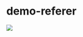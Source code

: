 demo-referer
============

[<img src="http://buildr.apsure.com/projects/status.suck"/>](http://localhost:54777/projects/status)